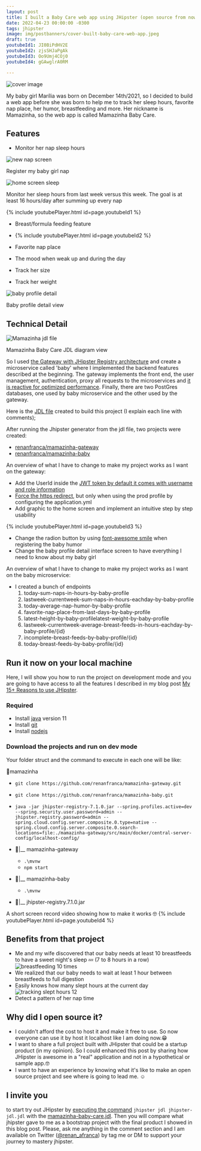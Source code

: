 ```yaml
---
layout: post
title: I built a Baby Care web app using JHipster (open source from now on 🥰)
date: 2022-04-23 00:00:00 -0300
tags: jhipster
image: img/postbanners/cover-built-baby-care-web-app.jpeg
draft: true
youtubeId1: JI0BiPdHV2E
youtubeId2: zjsSHJaPgAk
youtubeId3: Oo9Umj4COj0
youtubeId4: gGAwglrA0RM

---
```


![cover image](https://renanfranca.github.io/img/postbanners/cover-built-baby-care-web-app.jpeg)

My baby girl Marília was born on December 14th/2021, so I decided to build a web app before she was born to help me to track her sleep hours, favorite nap place, her humor, breastfeeding and more. Her nickname is Mamazinha, so the web app is called Mamazinha Baby Care.

## Features

- Monitor her nap sleep hours

![new nap screen](https://renanfranca.github.io/img/built-baby-care-web-app/new_nap_screen.png)
<figcaption>Register my baby girl nap</figcaption>

![home screen sleep](https://renanfranca.github.io/img/built-baby-care-web-app/home_screen_sleep_progress.png) 
<figcaption>Monitor her sleep hours from last week versus this week. The goal is at least 16 hours/day after summing up every nap</figcaption>

{% include youtubePlayer.html id=page.youtubeId1 %}

- Breast/formula feeding feature
- {% include youtubePlayer.html id=page.youtubeId2 %}

- Favorite nap place
- The mood when weak up and during the day
- Track her size
- Track her weight

![baby profile detail](https://renanfranca.github.io/img/built-baby-care-web-app/baby_profile_detail.png?cache=2313)
<figcaption>Baby profile detail view</figcaption>

## Technical Detail

![Mamazinha jdl file](https://renanfranca.github.io/img/built-baby-care-web-app/mamazinha_jdl_graphic.png)
<figcaption>Mamazinha Baby Care JDL diagram view</figcaption>

So I used [the Gateway with JHipster Registry architecture](https://www.jhipster.tech/api-gateway/) and create a microservice called 'baby' where I implemented the backend features described at the beginning. The gateway implements the front end, the user management, authentication, proxy all requests to the microservices and [it is reactive for optimized performance](https://developer.okta.com/blog/2021/01/20/reactive-java-microservices). Finally, there are two PostGres databases, one used by baby microservice and the other used by the gateway.

Here is the [JDL file](https://www.jhipster.tech/jdl/intro) created to build this project (I explain each line with comments);

<script src="https://gist.github.com/renanfranca/e473ac73e6493357d1ee60699b63101f.js"></script>

After running the Jhipster generator from the jdl file, two projects were created:
 - [renanfranca/mamazinha-gateway](https://github.com/renanfranca/mamazinha-gateway)
 - [renanfranca/mamazinha-baby](https://github.com/renanfranca/mamazinha-baby)

An overview of what I have to change to make my project works as I want on the gateway:

- Add the UserId inside the [JWT token by default it comes with username and role information](https://www.jhipster.tech/security/)
- [Force the https redirect](https://www.jhipster.tech/security/#https), but only when using the prod profile by configuring the application.yml
- Add graphic to the home screen and implement an intuitive step by step usability

{% include youtubePlayer.html id=page.youtubeId3 %}

- Change the radion button by using [font-awesome smile](https://fontawesome.com/v5.15/icons?d=gallery&p=2&q=smile) when registering the baby humor
- Change the baby profile detail interface screen to have everything I need to know about my baby girl

An overview of what I have to change to make my project works as I want on the baby microservice:

- I created a bunch of endpoints
    1. today-sum-naps-in-hours-by-baby-profile
    2. lastweek-currentweek-sum-naps-in-hours-eachday-by-baby-profile
    3. today-average-nap-humor-by-baby-profile
    4. favorite-nap-place-from-last-days-by-baby-profile
    5. latest-height-by-baby-profilelatest-weight-by-baby-profile
    6. lastweek-currentweek-average-breast-feeds-in-hours-eachday-by-baby-profile/{id}
    7. incomplete-breast-feeds-by-baby-profile/{id}
    8. today-breast-feeds-by-baby-profile/{id}
    
## Run it now on your local machine

Here, I will show you how to run the project on development mode and you are going to have access to all the features I described in my blog post [My 15+ Reasons to use JHipster](https://renanfranca.github.io/2022/03/08/my-reasons-to-use-jhipster.html#my-15-reasons-to-use-jhipster).

### Required

- Install [java](https://adoptopenjdk.net/) version 11
- Install [git](https://git-scm.com/)
- Install [nodejs](https://nodejs.org/en/download/)

### Download the projects and run on dev mode

Your folder struct and the command to execute in each one will be like:

📂mamazinha
- `git clone https://github.com/renanfranca/mamazinha-gateway.git`
- `git clone https://github.com/renanfranca/mamazinha-baby.git`
- `java -jar jhipster-registry-7.1.0.jar --spring.profiles.active=dev --spring.security.user.password=admin --jhipster.registry.password=admin --spring.cloud.config.server.composite.0.type=native --spring.cloud.config.server.composite.0.search-locations=file:./mamazinha-gateway/src/main/docker/central-server-config/localhost-config/`
- 📂|__ mamazinha-gateway

  - `.\mvnw`
  - `npm start`

- 📂|__ mamazinha-baby

  - `.\mvnw`

- 📄|__ jhipster-registry.7.1.0.jar

A short screen record video showing how to make it works 🤓
{% include youtubePlayer.html id=page.youtubeId4 %}

## Benefits from that project

- Me and my wife discovered that our baby needs at least 10 breastfeeds to have a sweet night's sleep 💤 (7 to 8 hours in a row)
![breastfeeding 10 times](https://renanfranca.github.io/img/built-baby-care-web-app/breastfeeding_10_times.jpg)
- We realized that our baby needs to wait at least 1 hour between breastfeeds to full digestion
- Easily knows how many slept hours at the current day
![tracking slept hours 12](https://renanfranca.github.io/img/built-baby-care-web-app/tracking_slept_hours_12.jpg)
- Detect a pattern of her nap time

## Why did I open source it?

- I couldn't afford the cost to host it and make it free to use. So now everyone can use it by host it localhost like I am doing now.😁
- I want to share a full project built with JHipster that could be a startup product (in my opinion). So I could enhanced this post by sharing how JHipster is awesome in a "real" application and not in a hypothetical or sample app.🤓
- I want to have an experience by knowing what it's like to make an open source project and see where is going to lead me. ☺️

## I invite you

to start try out JHipster by [executing the command](https://renanfranca.github.io/2022/03/08/my-reasons-to-use-jhipster.html#generating-your-project-using-jhipster-quick-start-steps) `jhipster jdl jhipster-jdl.jdl` with the [mamazinha-baby-care.jdl](https://gist.github.com/renanfranca/e473ac73e6493357d1ee60699b63101f). Then you will compare what jhipster gave to me as a bootstrap project with the final product I showed in this blog post.
Please, ask me anything in the comment section and I am available on Twitter ([@renan_afranca](https://twitter.com/renan_afranca)) by tag me or DM to support your journey to mastery jhipster.
